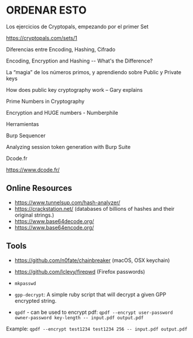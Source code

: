 # ORDENAR ESTO


Los ejercicios de Cryptopals, empezando por el primer Set

https://cryptopals.com/sets/1

Diferencias entre Encoding, Hashing, Cifrado

Encoding, Encryption and Hashing -- What's the Difference?

La “magia” de los números primos, y aprendiendo sobre Public y Private keys

How does public key cryptography work – Gary explains 

Prime Numbers in Cryptography

Encryption and HUGE numbers - Numberphile

Herramientas

Burp Sequencer

Analyzing session token generation with Burp Suite

Dcode.fr

https://www.dcode.fr/


## Online Resources
- <https://www.tunnelsup.com/hash-analyzer/>
- <https://crackstation.net/> (databases of billions of hashes and their original strings.)
- <https://www.base64decode.org/>
- <https://www.base64encode.org/>



## Tools

- https://github.com/n0fate/chainbreaker (macOS, OSX keychain)
- https://github.com/lclevy/firepwd (Firefox passwords)

- `mkpasswd`


- `gpp-decrypt`: A simple ruby script that will decrypt a given GPP encrypted string.

- `qpdf` - can be used to encrypt pdf: `qpdf --encrypt user-password owner-password key-length -- input.pdf output.pdf`

Example: `qpdf --encrypt test1234 test1234 256 -- input.pdf output.pdf`